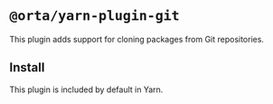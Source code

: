 # `@orta/yarn-plugin-git`

This plugin adds support for cloning packages from Git repositories.

## Install

This plugin is included by default in Yarn.
